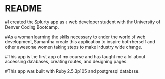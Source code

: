 
# README

#I created the Splurty app as a web developer student with the University of Denver Coding Bootcamp. 

#As a woman learning the skills necessary to ender the world of web development, Samantha create this application to inspire both herself and other awesome women taking steps to make industry wide change.

#This app is the first app of my course and has taught me a lot about accessing databases, creating routes, and designing pages.

#This app was built with Ruby 2.5.3p105 and postgresql database.
